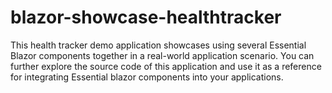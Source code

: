 # blazor-showcase-healthtracker
This health tracker demo application showcases using several Essential Blazor components together in a real-world application scenario. You can further explore the source code of this application and use it as a reference for integrating Essential blazor components into your applications.
